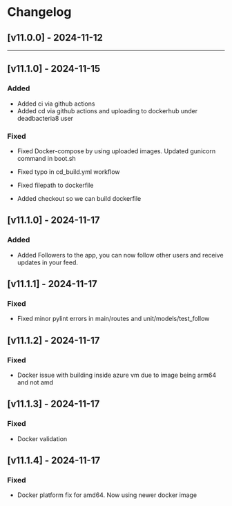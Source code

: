# Changelog

## [v11.0.0] - 2024-11-12

---



## [v11.1.0] - 2024-11-15

### Added

- Added ci via github actions
- Added cd via github actions and uploading to dockerhub under deadbacteria8 user

### Fixed


- Fixed Docker-compose by using uploaded images. Updated gunicorn command in boot.sh

- Fixed typo in cd_build.yml workflow
- Fixed filepath to dockerfile
- Added checkout so we can build dockerfile


## [v11.1.0] - 2024-11-17

### Added

- Added Followers to the app, you can now follow other users and receive updates in your feed.

## [v11.1.1] - 2024-11-17

### Fixed

- Fixed minor pylint errors in main/routes and unit/models/test_follow

## [v11.1.2] - 2024-11-17

### Fixed

- Docker issue with building inside azure vm due to image being arm64 and not amd


## [v11.1.3] - 2024-11-17

### Fixed

- Docker validation


## [v11.1.4] - 2024-11-17

### Fixed

- Docker platform fix for amd64. Now using newer docker image